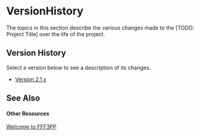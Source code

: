# VersionHistory

The topics in this section describe the various changes made to the [TODO: Project Title] over the life of the project.



## Version History

Select a version below to see a description of its changes.
&nbsp;<ul><li><a href="4eecd606-d5e8-464b-9b2e-8a2bfac50c0a.md">Version 2.1.x</a></li></ul>

## See Also


#### Other Resources
<a href="8d0a663e-8095-408a-b860-f55d2fc3ccbe.md">Welcome to FFF3PP</a><br />